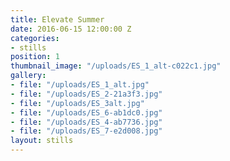 ```yaml
---
title: Elevate Summer
date: 2016-06-15 12:00:00 Z
categories:
- stills
position: 1
thumbnail_image: "/uploads/ES_1_alt-c022c1.jpg"
gallery:
- file: "/uploads/ES_1_alt.jpg"
- file: "/uploads/ES_2-21a3f3.jpg"
- file: "/uploads/ES_3alt.jpg"
- file: "/uploads/ES_6-ab1dc0.jpg"
- file: "/uploads/ES_4-ab7736.jpg"
- file: "/uploads/ES_7-e2d008.jpg"
layout: stills
---
```



